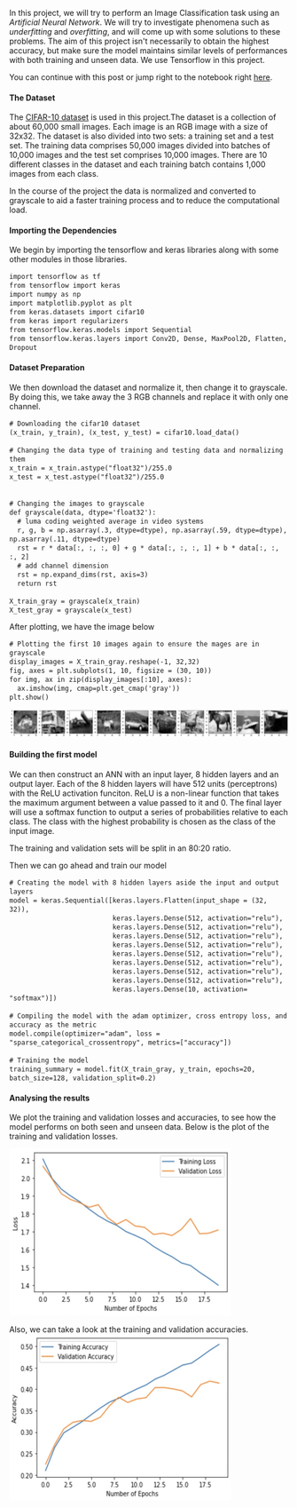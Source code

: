 In this project, we will try to perform an Image Classification task using an _Artificial Neural Network_. We will try to investigate phenomena such as _underfitting_ and _overfitting_, and will come up with some solutions to these problems. The aim of this project isn't necessarily to obtain the highest accuracy, but make sure the model maintains similar levels of performances with both training and unseen data. We use Tensorflow in this project.

You can continue with this post or jump right to the notebook right [here](https://github.com/oppongk23/Image-Classification-ANN/blob/main/ANN_Assignment.ipynb). 

#### The Dataset
The [CIFAR-10 dataset](https://www.cs.toronto.edu/~kriz/cifar.html) is used in this project.The dataset is a collection of about 60,000 small images. Each image is an RGB image with a size of 32x32. The dataset is also divided into two sets: a training set and a test set. The training data comprises 50,000 images divided into batches of 10,000 images and the test set comprises 10,000 images. There are 10 different classes in the dataset and each training batch contains 1,000 images from each class.

In the course of the project the data is normalized and converted to grayscale to aid a faster training process and to reduce the computational load.


#### Importing the Dependencies
We begin by importing the tensorflow and keras libraries along with some other modules in those libraries.

```
import tensorflow as tf
from tensorflow import keras
import numpy as np
import matplotlib.pyplot as plt
from keras.datasets import cifar10
from keras import regularizers
from tensorflow.keras.models import Sequential
from tensorflow.keras.layers import Conv2D, Dense, MaxPool2D, Flatten, Dropout
```


#### Dataset Preparation
We then download the dataset and normalize it, then change it to grayscale. By doing this, we take away the 3 RGB channels and replace it with only one channel.

```
# Downloading the cifar10 dataset 
(x_train, y_train), (x_test, y_test) = cifar10.load_data()

# Changing the data type of training and testing data and normalizing them
x_train = x_train.astype("float32")/255.0
x_test = x_test.astype("float32")/255.0


# Changing the images to grayscale
def grayscale(data, dtype='float32'):
  # luma coding weighted average in video systems
  r, g, b = np.asarray(.3, dtype=dtype), np.asarray(.59, dtype=dtype), np.asarray(.11, dtype=dtype)
  rst = r * data[:, :, :, 0] + g * data[:, :, :, 1] + b * data[:, :, :, 2]
  # add channel dimension
  rst = np.expand_dims(rst, axis=3)
  return rst

X_train_gray = grayscale(x_train)
X_test_gray = grayscale(x_test)

```

After plotting, we have the image below
```
# Plotting the first 10 images again to ensure the mages are in grayscale
display_images = X_train_gray.reshape(-1, 32,32)
fig, axes = plt.subplots(1, 10, figsize = (30, 10))
for img, ax in zip(display_images[:10], axes):
  ax.imshow(img, cmap=plt.get_cmap('gray'))
plt.show()
```
![Grayscale Images](Images/cifar10_gray.png "Grayscale Images")


#### Building the first model
We can then construct an ANN with an input layer, 8 hidden layers and an output layer. Each of the 8 hidden layers will have 512 units (perceptrons) with the ReLU activation funciton. ReLU is a non-linear function that takes the maximum argument between a value passed to it and 0. 
The final layer will use a softmax function to output a series of probabilities relative to each class. The class with the highest probability is chosen as the class of the input image.

The training and validation sets will be split in an 80:20 ratio.

Then we can go ahead and train our model

```
# Creating the model with 8 hidden layers aside the input and output layers
model = keras.Sequential([keras.layers.Flatten(input_shape = (32, 32)), 
                          keras.layers.Dense(512, activation="relu"),
                          keras.layers.Dense(512, activation="relu"),
                          keras.layers.Dense(512, activation="relu"), 
                          keras.layers.Dense(512, activation="relu"),
                          keras.layers.Dense(512, activation="relu"),
                          keras.layers.Dense(512, activation="relu"),
                          keras.layers.Dense(512, activation="relu"),
                          keras.layers.Dense(512, activation="relu"),
                          keras.layers.Dense(10, activation= "softmax")])
                          
# Compiling the model with the adam optimizer, cross entropy loss, and accuracy as the metric
model.compile(optimizer="adam", loss = "sparse_categorical_crossentropy", metrics=["accuracy"])

# Training the model
training_summary = model.fit(X_train_gray, y_train, epochs=20, batch_size=128, validation_split=0.2)
```


#### Analysing the results
We plot the training and validation losses and accuracies, to see how the model performs on both seen and unseen data.
Below is the plot of the training and validation losses.

<img src="Images/model1loss.jpg" width="400" height="300" />
<!-- ![Training and Validation Losses](Images/model1loss.jpg "Training and Validation Losses") -->



Also, we can take a look at the training and validation accuracies.
<img src="Images/model1acc.jpg" width="400" height="300" /> 

<!-- ![Training and Validation Losses](Images/model1acc.jpg "Training and Validation Accuracies") -->


